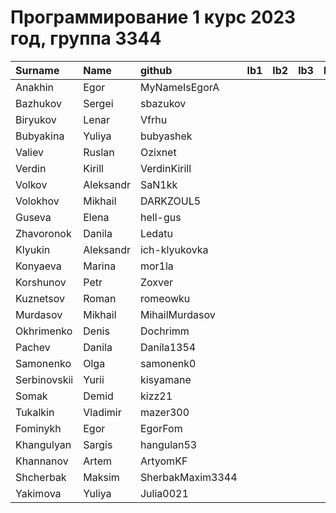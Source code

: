 # Программирование 1 курс 2023 год, группа 3344

| Surname      | Name      | github           | lb1   | lb2   | lb3   | lb4   | cw   |
|:-------------|:----------|:-----------------|:------|:------|:------|:------|:-----|
| Anakhin      | Egor      | MyNameIsEgorA    |       |       |       |       |      |
| Bazhukov     | Sergei    | sbazukov         |       |       |       |       |      |
| Biryukov     | Lenar     | Vfrhu            |       |       |       |       |      |
| Bubyakina    | Yuliya    | bubyashek        |       |       |       |       |      |
| Valiev       | Ruslan    | Ozixnet          |       |       |       |       |      |
| Verdin       | Kirill    | VerdinKirill     |       |       |       |       |      |
| Volkov       | Aleksandr | SaN1kk           |       |       |       |       |      |
| Volokhov     | Mikhail   | DARKZOUL5        |       |       |       |       |      |
| Guseva       | Elena     | hell-gus         |       |       |       |       |      |
| Zhavoronok   | Danila    | Ledatu           |       |       |       |       |      |
| Klyukin      | Aleksandr | ich-klyukovka    |       |       |       |       |      |
| Konyaeva     | Marina    | mor1la           |       |       |       |       |      |
| Korshunov    | Petr      | Zoxver           |       |       |       |       |      |
| Kuznetsov    | Roman     | romeowku         |       |       |       |       |      |
| Murdasov     | Mikhail   | MihailMurdasov   |       |       |       |       |      |
| Okhrimenko   | Denis     | Dochrimm         |       |       |       |       |      |
| Pachev       | Danila    | Danila1354       |       |       |       |       |      |
| Samonenko    | Olga      | samonenk0        |       |       |       |       |      |
| Serbinovskii | Yurii     | kisyamane        |       |       |       |       |      |
| Somak        | Demid     | kizz21           |       |       |       |       |      |
| Tukalkin     | Vladimir  | mazer300         |       |       |       |       |      |
| Fominykh     | Egor      | EgorFom          |       |       |       |       |      |
| Khangulyan   | Sargis    | hangulan53       |       |       |       |       |      |
| Khannanov    | Artem     | ArtyomKF         |       |       |       |       |      |
| Shcherbak    | Maksim    | SherbakMaxim3344 |       |       |       |       |      |
| Yakimova     | Yuliya    | Julia0021        |       |       |       |       |      |
